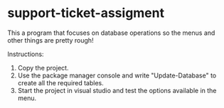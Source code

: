 # support-ticket-assigment
This a program that focuses on database operations so the menus and other things are pretty rough!

Instructions:
1. Copy the project.
2. Use the package manager console and write "Update-Database" to create all the required tables.
3. Start the project in visual studio and test the options available in the menu.
